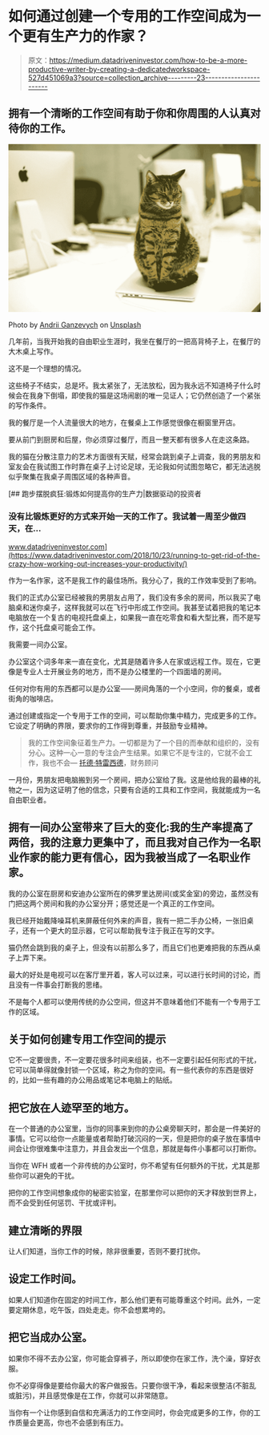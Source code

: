# 如何通过创建一个专用的工作空间成为一个更有生产力的作家？

> 原文：<https://medium.datadriveninvestor.com/how-to-be-a-more-productive-writer-by-creating-a-dedicatedworkspace-527d451069a3?source=collection_archive---------23----------------------->

## 拥有一个清晰的工作空间有助于你和你周围的人认真对待你的工作。

![](img/14d07aeb6907cb20c7669ba96d2c1df1.png)

Photo by [Andrii Ganzevych](https://unsplash.com/@odya_kun?utm_source=medium&utm_medium=referral) on [Unsplash](https://unsplash.com?utm_source=medium&utm_medium=referral)

几年前，当我开始我的自由职业生涯时，我坐在餐厅的一把高背椅子上，在餐厅的大木桌上写作。

这不是一个理想的情况。

这些椅子不结实，总是坏。我太紧张了，无法放松，因为我永远不知道椅子什么时候会在我身下倒塌，即使我的猫是这场闹剧的唯一见证人；它仍然创造了一个紧张的写作条件。

我的餐厅是一个人流量很大的地方，在餐桌上工作感觉很像在橱窗里开店。

要从前门到厨房和后屋，你必须穿过餐厅，而且一整天都有很多人在走这条路。

我的猫在分散注意力的艺术方面很有天赋，经常会跳到桌子上调查，我的男朋友和室友会在我试图工作时靠在桌子上讨论足球，无论我如何试图忽略它，都无法逃脱似乎聚集在我桌子周围区域的各种声音。

[](https://www.datadriveninvestor.com/2018/10/23/running-to-get-rid-of-the-crazy-how-working-out-increases-your-productivity/) [## 跑步摆脱疯狂:锻炼如何提高你的生产力|数据驱动的投资者

### 没有比锻炼更好的方式来开始一天的工作了。我试着一周至少做四天，在…

www.datadriveninvestor.com](https://www.datadriveninvestor.com/2018/10/23/running-to-get-rid-of-the-crazy-how-working-out-increases-your-productivity/) 

作为一名作家，这不是我工作的最佳场所。我分心了，我的工作效率受到了影响。

我们的正式办公室已经被我的男朋友占用了，我们没有多余的房间，所以我买了电脑桌和迷你桌子，这样我就可以在飞行中形成工作空间。我甚至试着把我的笔记本电脑放在一个复古的电视托盘桌上，如果我一直在吃零食和看大型比赛，而不是写作，这个托盘桌可能会工作。

我需要一间办公室。

办公室这个词多年来一直在变化，尤其是随着许多人在家或远程工作。现在，它更像是专业人士开展业务的地方，而不是办公楼里的一个四面墙的房间。

任何对你有用的东西都可以是办公室——房间角落的一个小空间，你的餐桌，或者街角的咖啡店。

通过创建或指定一个专用于工作的空间，可以帮助你集中精力，完成更多的工作。它设定了明确的界限，要求你的工作得到尊重，并鼓励专业精神。

> 我的工作空间象征着生产力。一切都是为了一个目的而奉献和组织的，没有分心。这种一心一意的专注会产生结果。如果它不是专注的，它就不会工作，我也不会— [托德·特雷西德](https://financialmentor.com/)，财务顾问

一月份，男朋友把电脑搬到另一个房间，把办公室给了我。这是他给我的最棒的礼物之一，因为这证明了他的信念，只要有合适的工具和工作空间，我就能成为一名自由职业者。

## 拥有一间办公室带来了巨大的变化:我的生产率提高了两倍，我的注意力更集中了，而且我对自己作为一名职业作家的能力更有信心，因为我被当成了一名职业作家。

我的办公室在厨房和安迪办公室所在的佛罗里达房间(或奖金室)的旁边，虽然没有门把这两个房间和我的办公室分开；感觉还是一个真正的工作空间。

我已经开始戴降噪耳机来屏蔽任何外来的声音，我有一把二手办公椅，一张旧桌子，还有一个更大的显示器，它可以帮助我专注于我正在写的文字。

猫仍然会跳到我的桌子上，但没有以前那么多了，而且它们也更难把我的东西从桌子上弄下来。

最大的好处是电视可以在客厅里开着，客人可以过来，可以进行长时间的讨论，而且没有一件事会打断我的思绪。

不是每个人都可以使用传统的办公空间，但这并不意味着他们不能有一个专用于工作的区域。

## 关于如何创建专用工作空间的提示

它不一定要很贵，不一定要花很多时间来组装，也不一定要引起任何形式的干扰，它可以简单得就像封锁一个区域，称之为你的空间。有一些代表你的东西是很好的，比如一些有趣的办公用品或笔记本电脑上的贴纸。

## 把它放在人迹罕至的地方。

在一个普通的办公室里，当你的同事来到你的办公桌旁聊天时，那会是一件美好的事情。它可以给你一点能量或者帮助打破沉闷的一天，但是把你的桌子放在事情中间会让你很难集中注意力，并且会发出一个信息，那就是每件小事都可以打断你。

当你在 WFH 或者一个非传统的办公室时，你不希望有任何额外的干扰，尤其是那些你可以避免的干扰。

把你的工作空间想象成你的秘密实验室，在那里你可以把你的天才释放到世界上，而不会受到任何惩罚、干扰或评判。

## 建立清晰的界限

让人们知道，当你工作的时候，除非很重要，否则不要打扰你。

## 设定工作时间。

如果人们知道你在固定的时间工作，那么他们更有可能尊重这个时间。此外，一定要定期休息，吃午饭，四处走走。你不会想累垮的。

## 把它当成办公室。

如果你不得不去办公室，你可能会穿裤子，所以即使你在家工作，洗个澡，穿好衣服。

你不必穿得像是要给你最大的客户做报告。只要你很干净，看起来很整洁(不脏乱或脏污)，并且感觉像是在工作，你就可以非常随意。

当你有一个让你感到自信和充满活力的工作空间时，你会完成更多的工作，你的工作质量会更高，你也不会感到有压力。